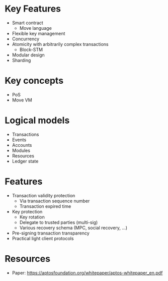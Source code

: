 # Key Features

- Smart contract
  - Move language
- Flexible key management
- Concurrency
- Atomicity with arbitrarily complex transactions
  - Block-STM
- Modular design
- Sharding

# Key concepts

- PoS
- Move VM

# Logical models

- Transactions
- Events
- Accounts
- Modules
- Resources
- Ledger state

# Features

- Transaction validity protection
  - Via transaction sequence number
  - Transaction expired time
- Key protection
  - Key rotation
  - Delegate to trusted parties (multi-sig)
  - Various recovery schema (MPC, social recovery, ...)
- Pre-signing transaction transparency
- Practical light client protocols

# Resources

- Paper: https://aptosfoundation.org/whitepaper/aptos-whitepaper_en.pdf
